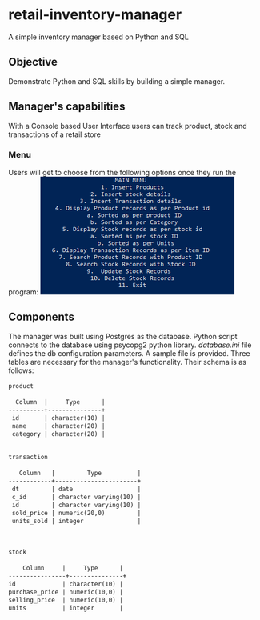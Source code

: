 # retail-inventory-manager
A simple inventory manager based on Python and SQL

## Objective
Demonstrate Python and SQL skills by building a simple manager.

## Manager's capabilities
With a Console based User Interface users can track product, stock and transactions of a retail store

### Menu
Users will get to choose from the following options once they run the program:
![Image](https://github.com/sowmyatdm/retail-inventory-manager/blob/main/Choices.PNG)



## Components
The manager was built using Postgres as the database. Python script connects to the database using psycopg2 python library. *database.ini* file defines the db configuration parameters. A sample file is provided. Three tables are necessary for the manager's functionality. Their schema is as follows: 

```
product

  Column  |     Type      |
----------+---------------+
 id       | character(10) |
 name     | character(20) |
 category | character(20) |
 
```

```
transaction

   Column   |         Type          |
------------+-----------------------+
 dt         | date                  |
 c_id       | character varying(10) |
 id         | character varying(10) |
 sold_price | numeric(20,0)         |
 units_sold | integer               |
 
 ```
 
 ```
 
 stock
 
     Column     |     Type      |
----------------+---------------+
 id             | character(10) |
 purchase_price | numeric(10,0) |
 selling_price  | numeric(10,0) |
 units          | integer       |

```